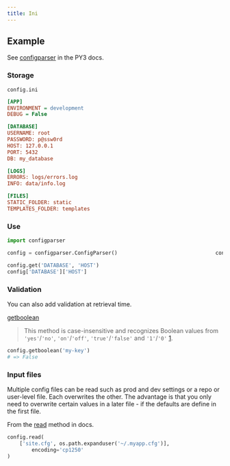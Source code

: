 ```yaml
---
title: Ini
---
```


## Example

See [configparser](https://docs.python.org/3/library/configparser.html) in the PY3 docs.

### Storage

`config.ini`

```ini
[APP]
ENVIRONMENT = development
DEBUG = False

[DATABASE]
USERNAME: root
PASSWORD: p@ssw0rd
HOST: 127.0.0.1
PORT: 5432
DB: my_database

[LOGS]
ERRORS: logs/errors.log
INFO: data/info.log

[FILES]
STATIC_FOLDER: static
TEMPLATES_FOLDER: templates
```

### Use

```python
import configparser

config = configparser.ConfigParser()                                config.read("config.ini")

config.get('DATABASE', 'HOST')
config['DATABASE']['HOST']
```

### Validation

You can also add validation at retrieval time.

[getboolean](https://docs.python.org/3/library/configparser.html#configparser.ConfigParser.getboolean)

> This method is case-insensitive and recognizes Boolean values from `'yes'`/`'no'`, `'on'`/`'off'`, `'true'`/`'false'` and `'1'`/`'0'` [1](https://docs.python.org/3/library/configparser.html#id14).

```python
config.getboolean('my-key')
# => False
```

### Input files

Multiple config files can be read such as prod and dev settings or a repo or user-level file. Each overwrites the other. The advantage is that you only need to overwrite certain values in a later file - if the defaults are define in the first file.

From the [read](https://docs.python.org/3/library/configparser.html#configparser.ConfigParser.read) method in docs.

```python
config.read(
	['site.cfg', os.path.expanduser('~/.myapp.cfg')],
        encoding='cp1250'
)
```
